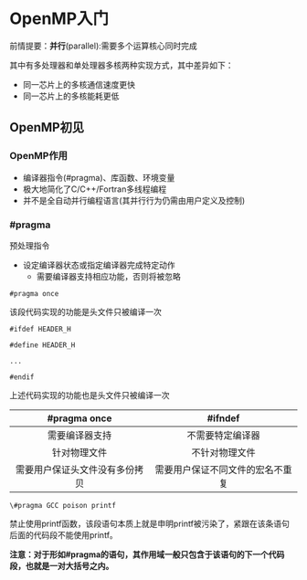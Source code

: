 # **OpenMP入门**
前情提要：**并行**(parallel):需要多个运算核心同时完成

其中有多处理器和单处理器多核两种实现方式，其中差异如下：
- 同一芯片上的多核通信速度更快
- 同一芯片上的多核能耗更低

## **OpenMP初见**

### **OpenMP作用**
- 编译器指令(#pragma)、库函数、环境变量
- 极大地简化了C/C++/Fortran多线程编程
- 并不是全自动并行编程语言(其并行行为仍需由用户定义及控制)

### **\#pragma**
预处理指令
- 设定编译器状态或指定编译器完成特定动作
  - 需要编译器支持相应功能，否则将被忽略
  
` #pragma once `

该段代码实现的功能是头文件只被编译一次

```
#ifdef HEADER_H

#define HEADER_H

...

#endif
```

上述代码实现的功能也是头文件只被编译一次

| \#pragma once | #ifndef |
|:-------------:|:-------:|
|需要编译器支持|不需要特定编译器|
|针对物理文件|不针对物理文件|
|需要用户保证头文件没有多份拷贝|需要用户保证不同文件的宏名不重复|

`\#pragma GCC poison printf`

禁止使用printf函数，该段语句本质上就是申明printf被污染了，紧跟在该条语句后面的代码段不能使用printf。

**注意：对于形如\#pragma的语句，其作用域一般只包含于该语句的下一个代码段，也就是一对大括号之内。**
